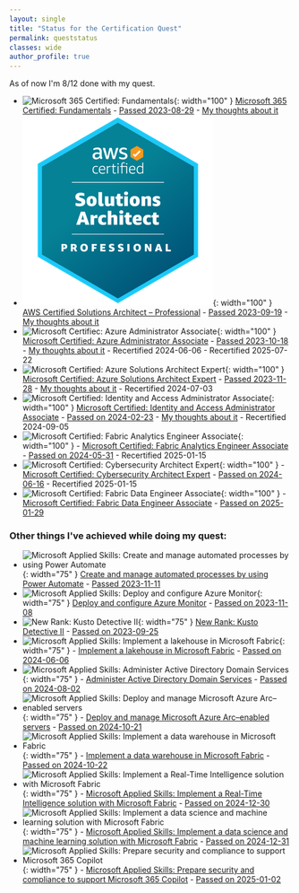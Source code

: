 ```yaml
---
layout: single
title: "Status for the Certification Quest"
permalink: queststatus
classes: wide
author_profile: true
---
```




As of now I'm 8/12 done with my quest. 

- ![Microsoft 365 Certified: Fundamentals](https://learn.microsoft.com/media/learn/certification/badges/microsoft-certified-fundamentals-badge.svg?branch=main){: width="100" } [Microsoft 365 Certified: Fundamentals](https://learn.microsoft.com/en-us/certifications/microsoft-365-fundamentals/) - [Passed 2023-08-29](https://learn.microsoft.com/api/credentials/share/en-us/OleRandHendriksen-9681/E31F7C2CEA601457?sharingId=1CF91CEEF57A27BB) - [My thoughts about it](/certifications/2023/08/29/1-out-of-12.html)
- ![AWS Certified Solutions Architect – Professional](../assets/images/certification2/badge.png){: width="100" } [AWS Certified Solutions Architect – Professional](https://aws.amazon.com/certification/certified-solutions-architect-professional/?ch=sec&sec=rmg&d=1) - [Passed 2023-09-19](https://www.credly.com/badges/4c177d9c-cac9-48e8-a736-77bca01737ef) - [My thoughts about it](/certifications/2023/09/19/2-out-of-12.html)
- ![Microsoft Certifiec: Azure Administrator Associate](https://learn.microsoft.com/media/learn/certification/badges/microsoft-certified-associate-badge.svg?branch=main){: width="100" } [Microsoft Certified: Azure Administrator Associate](https://learn.microsoft.com/en-us/certifications/azure-administrator/) - [Passed 2023-10-18](https://learn.microsoft.com/api/credentials/share/en-us/randriksen/2A6BE39D22611D36?sharingId=1CF91CEEF57A27BB) - [My thoughts about it](/certifications/2023/10/18/3-out-of-12.html) - Recertified 2024-06-06 - Recertified 2025-07-22
- ![Microsoft Certified: Azure Solutions Architect Expert](https://learn.microsoft.com/media/learn/certification/badges/microsoft-certified-expert-badge.svg?branch=main){: width="100" } [Microsoft Certified: Azure Solutions Architect Expert](https://learn.microsoft.com/en-us/certifications/azure-solutions-architect/) - [Passed 2023-11-28](https://learn.microsoft.com/en-us/users/randriksen/credentials/certification/azure-administrator) - [My thoughts about it](/certifications/2023/11/28/4-out-of-12.html) - Recertified 2024-07-03
- ![Microsoft Certified: Identity and Access Administrator Associate](https://learn.microsoft.com/media/learn/certification/badges/microsoft-certified-associate-badge.svg?branch=main){: width="100" } [Microsoft Certified: Identity and Access Administrator Associate](https://learn.microsoft.com/en-us/credentials/certifications/identity-and-access-administrator/) - [Passed on 2024-02-23](https://learn.microsoft.com/api/credentials/share/en-us/randriksen/EA21D168201321D5?sharingId=1CF91CEEF57A27BB) - [My thoughts about it](/certifications/2024/02/26/5-out-of-12.html) - Recertified 2024-09-05
- ![Microsoft Certified: Fabric Analytics Engineer Associate](https://learn.microsoft.com/media/learn/certification/badges/microsoft-certified-associate-badge.svg?branch=main){: width="100" } - [Microsoft Certified: Fabric Analytics Engineer Associate](https://learn.microsoft.com/en-us/credentials/certifications/fabric-analytics-engineer-associate/?practice-assessment-type=certification) - [Passed on 2024-05-31](https://learn.microsoft.com/api/credentials/share/en-us/randriksen/AB06AF14F453D01E?sharingId=1CF91CEEF57A27BB) - Recertified 2025-01-15
- ![Microsoft Certified: Cybersecurity Architect Expert](https://learn.microsoft.com/en-us/media/learn/certification/badges/microsoft-certified-expert-badge.svg){: width="100" } - [Microsoft Certified: Cybersecurity Architect Expert](https://learn.microsoft.com/en-us/credentials/certifications/cybersecurity-architect-expert/) - [Passed on 2024-06-16](https://learn.microsoft.com/api/credentials/share/en-us/randriksen/8CB7CC48C6B0A974?sharingId=1CF91CEEF57A27BB) - Recertified 2025-01-15
- ![Microsoft Certified: Fabric Data Engineer Associate](https://learn.microsoft.com/media/learn/certification/badges/microsoft-certified-associate-badge.svg?branch=main){: width="100" } - [Microsoft Certified: Fabric Data Engineer Associate](https://learn.microsoft.com/en-us/credentials/certifications/fabric-data-engineer-associate/?practice-assessment-type=certification) - [Passed on 2025-01-29](https://learn.microsoft.com/api/credentials/share/en-us/randriksen/F63E37E1B782ECBA?sharingId=1CF91CEEF57A27BB) 

### Other things I've achieved while doing my quest:
 - ![Microsoft Applied Skills: Create and manage automated processes by using Power Automate](https://learn.microsoft.com/en-us/media/profile/zero-state-applied-skills.svg?branch=main){: width="75" } [Create and manage automated processes by using Power Automate](https://learn.microsoft.com/en-us/credentials/applied-skills/create-and-manage-automated-processes-with-power-automate/) - [Passed 2023-11-11](https://learn.microsoft.com/api/credentials/share/en-us/randriksen/468D3966F5018A2A?sharingId=1CF91CEEF57A27BB)
 - ![Microsoft Applied Skills: Deploy and configure Azure Monitor](https://learn.microsoft.com/en-us/media/profile/zero-state-applied-skills.svg?branch=main){: width="75" } [Deploy and configure Azure Monitor](https://learn.microsoft.com/en-us/credentials/applied-skills/deploy-and-configure-azure-monitor/) - [Passed on 2023-11-08](https://learn.microsoft.com/api/credentials/share/en-us/randriksen/2B0C37E9F66BB8F4?sharingId=1CF91CEEF57A27BB)
 - ![New Rank: Kusto Detective II](https://images.credly.com/size/340x340/images/8fc10fee-7b05-4b86-8504-01abf614bcac/image.png){: width="75" } [New Rank: Kusto Detective II](https://detective.kusto.io/) - [Passed on 2023-09-25](https://www.credly.com/badges/16e3b4fd-939d-4fdc-9b37-1027b24ec2a5/public_url)
 - ![Microsoft Applied Skills: Implement a lakehouse in Microsoft Fabric](https://learn.microsoft.com/en-us/media/learn/credential/badges/applied-skill.svg?branch=main?branch=main){: width="75" } - [Implement a lakehouse in Microsoft Fabric](https://learn.microsoft.com/en-us/credentials/applied-skills/implement-lakehouse-microsoft-fabric/) - [Passed on 2024-06-06](https://learn.microsoft.com/api/credentials/share/en-us/randriksen/E939B2BCAC7727D0?sharingId=1CF91CEEF57A27BB)
 - ![Microsoft Applied Skills: Administer Active Directory Domain Services](https://learn.microsoft.com/en-us/media/learn/credential/badges/applied-skill.svg?branch=main){: width="75" } - [Administer Active Directory Domain Services](https://learn.microsoft.com/en-us/credentials/applied-skills/administer-active-directory-domain-services/) - [Passed on 2024-08-02](https://learn.microsoft.com/api/credentials/share/en-us/randriksen/12C84AC577A6FA25?sharingId=1CF91CEEF57A27BB)
 - ![Microsoft Applied Skills: Deploy and manage Microsoft Azure Arc–enabled servers](https://learn.microsoft.com/en-us/media/learn/credential/badges/applied-skill.svg?branch=main?branch=main){: width="75" } - [Deploy and manage Microsoft Azure Arc–enabled servers](https://learn.microsoft.com/en-us/credentials/applied-skills/deploy-and-manage-microsoft-azure-arc-enabled-servers/) - [Passed on 2024-10-21](https://learn.microsoft.com/api/credentials/share/en-us/randriksen/B9FACA4BE566D3C8?sharingId=1CF91CEEF57A27BB)
 - ![Microsoft Applied Skills: Implement a data warehouse in Microsoft Fabric](https://learn.microsoft.com/en-us/media/profile/zero-state-applied-skills.svg?branch=main){: width="75" } - [Implement a data warehouse in Microsoft Fabric](https://learn.microsoft.com/en-us/credentials/applied-skills/work-with-data-warehouses-using-microsoft-fabric/) - [Passed on 2024-10-22](https://learn.microsoft.com/api/credentials/share/en-us/randriksen/D8036A237794FDDF?sharingId=1CF91CEEF57A27BB)
 - ![Microsoft Applied Skills: Implement a Real-Time Intelligence solution with Microsoft Fabric](https://learn.microsoft.com/en-us/media/profile/zero-state-applied-skills.svg?branch=main){: width="75" } - [Microsoft Applied Skills: Implement a Real-Time Intelligence solution with Microsoft Fabric](https://learn.microsoft.com/en-us/credentials/applied-skills/implement-a-real-time-intelligence-solution-with-microsoft-fabric/) - [Passed on 2024-12-30](https://learn.microsoft.com/api/credentials/share/en-us/randriksen/823B7ADD27CC6B43?sharingId=1CF91CEEF57A27BB)
 - ![Microsoft Applied Skills: Implement a data science and machine learning solution with Microsoft Fabric](https://learn.microsoft.com/en-us/media/profile/zero-state-applied-skills.svg?branch=main){: width="75" } - [Microsoft Applied Skills: Implement a data science and machine learning solution with Microsoft Fabric](https://learn.microsoft.com/en-us/credentials/applied-skills/implement-a-data-science-and-machine-learning-solution-with-microsoft-fabric/) - [Passed on 2024-12-31](https://learn.microsoft.com/api/credentials/share/en-us/randriksen/863FB58BEE5F9EA5?sharingId=1CF91CEEF57A27BB)
 - ![Microsoft Applied Skills: Prepare security and compliance to support Microsoft 365 Copilot](https://learn.microsoft.com/en-us/media/profile/zero-state-applied-skills.svg?branch=main){: width="75" } - [Microsoft Applied Skills: Prepare security and compliance to support Microsoft 365 Copilot](https://learn.microsoft.com/en-us/credentials/applied-skills/prepare-security-and-compliance-to-support-microsoft-365-copilot/) - [Passed on 2025-01-02](https://learn.microsoft.com/api/credentials/share/en-us/randriksen/1524F383FBCD066?sharingId=1CF91CEEF57A27BB)

